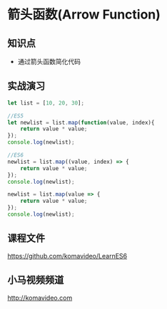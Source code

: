 箭头函数(Arrow Function)
=======

## 知识点

* 通过箭头函数简化代码

## 实战演习

~~~js
let list = [10, 20, 30];

//ES5
let newlist = list.map(function(value, index){
    return value * value;
});
console.log(newlist);

//ES6
newlist = list.map((value, index) => {
    return value * value;
});
console.log(newlist);

newlist = list.map(value => {
    return value * value;
});
console.log(newlist);
~~~

## 课程文件

https://github.com/komavideo/LearnES6

## 小马视频频道

http://komavideo.com
